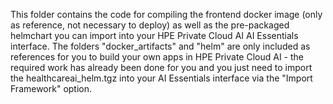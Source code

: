 This folder contains the code for compiling the frontend docker image (only as reference, not necessary to deploy) as well as the pre-packaged helmchart you can import into your HPE Private Cloud AI AI Essentials interface. The folders "docker_artifacts" and "helm" are only included as references for you to build your own apps in HPE Private Cloud AI - the required work has already been done for you and you just need to import the healthcareai_helm.tgz into your AI Essentials interface via the "Import Framework" option. 
